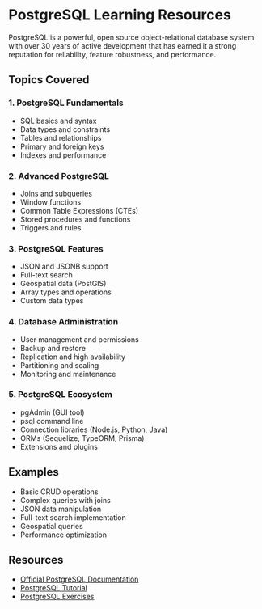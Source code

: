 # PostgreSQL Learning Resources

PostgreSQL is a powerful, open source object-relational database system with over 30 years of active development that has earned it a strong reputation for reliability, feature robustness, and performance.

## Topics Covered

### 1. PostgreSQL Fundamentals
- SQL basics and syntax
- Data types and constraints
- Tables and relationships
- Primary and foreign keys
- Indexes and performance

### 2. Advanced PostgreSQL
- Joins and subqueries
- Window functions
- Common Table Expressions (CTEs)
- Stored procedures and functions
- Triggers and rules

### 3. PostgreSQL Features
- JSON and JSONB support
- Full-text search
- Geospatial data (PostGIS)
- Array types and operations
- Custom data types

### 4. Database Administration
- User management and permissions
- Backup and restore
- Replication and high availability
- Partitioning and scaling
- Monitoring and maintenance

### 5. PostgreSQL Ecosystem
- pgAdmin (GUI tool)
- psql command line
- Connection libraries (Node.js, Python, Java)
- ORMs (Sequelize, TypeORM, Prisma)
- Extensions and plugins

## Examples
- Basic CRUD operations
- Complex queries with joins
- JSON data manipulation
- Full-text search implementation
- Geospatial queries
- Performance optimization

## Resources
- [Official PostgreSQL Documentation](https://www.postgresql.org/docs/)
- [PostgreSQL Tutorial](https://www.postgresqltutorial.com/)
- [PostgreSQL Exercises](https://pgexercises.com/)